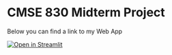 # CMSE 830 Midterm Project

Below you can find a link to my Web App

[![Open in Streamlit](https://static.streamlit.io/badges/streamlit_badge_black_white.svg)](https://blank-app-template.streamlit.app/)
